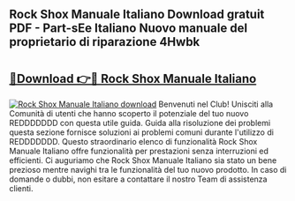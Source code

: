 ## Rock Shox Manuale Italiano Download gratuit PDF - Part-sEe Italiano Nuovo manuale del proprietario di riparazione 4Hwbk

# <h2><a href="http://dfbbax.blite.top/?on=Rock+Shox+Manuale+Italiano">🔗Download 👉🔴 Rock Shox Manuale Italiano</a></h2>

[![Rock Shox Manuale Italiano download](https://i.imgur.com/lujVjoI.png)](http://dfbbax.blite.top/?on=Rock+Shox+Manuale+Italiano)
Benvenuti nel Club! Unisciti alla Comunità di utenti che hanno scoperto il potenziale del tuo nuovo REDDDDDDD con questa utile guida. Guida alla risoluzione dei problemi questa sezione fornisce soluzioni ai problemi comuni durante l'utilizzo di REDDDDDDD. Questo straordinario elenco di funzionalità Rock Shox Manuale Italiano offre funzionalità per prestazioni senza interruzioni ed efficienti. Ci auguriamo che Rock Shox Manuale Italiano sia stato un bene prezioso mentre navighi tra le funzionalità del tuo nuovo prodotto. In caso di domande o dubbi, non esitare a contattare il nostro Team di assistenza clienti.
